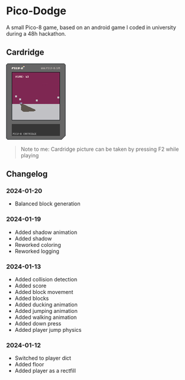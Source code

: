# Pico-Dodge
A small Pico-8 game, based on an android game I coded in university during a 48h hackathon.

## Cardridge 
![Pico-Dodge](pico-dodge.p8.png)
> Note to me: Cardridge picture can be taken by pressing F2 while playing
## Changelog

### 2024-01-20

- Balanced block generation

### 2024-01-19
- Added shadow animation
- Added shadow
- Reworked coloring
- Reworked logging

### 2024-01-13
- Added collision detection
- Added score
- Added block movement
- Added blocks
- Added ducking animation
- Added jumping animation
- Added walking animation
- Added down press
- Added player jump physics

### 2024-01-12
- Switched to player dict
- Added floor
- Added player as a rectfill